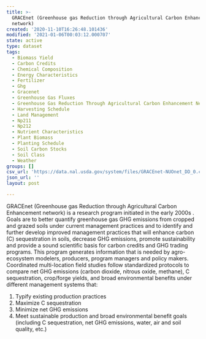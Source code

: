 ```yaml
---
title: >-
  GRACEnet (Greenhouse gas Reduction through Agricultural Carbon Enhancement
  network)
created: '2020-11-10T16:26:48.101436'
modified: '2021-01-06T00:03:12.000707'
state: active
type: dataset
tags:
  - Biomass Yield
  - Carbon Credits
  - Chemical Composition
  - Energy Characteristics
  - Fertilizer
  - Ghg
  - Gracenet
  - Greenhouse Gas Fluxes
  - Greenhouse Gas Reduction Through Agricultural Carbon Enhancement Network
  - Harvesting Schedule
  - Land Management
  - Np211
  - Np212
  - Nutrient Characteristics
  - Plant Biomass
  - Planting Schedule
  - Soil Carbon Stocks
  - Soil Class
  - Weather
groups: []
csv_url: 'https://data.nal.usda.gov/system/files/GRACEnet-NUOnet_DD_0.csv'
json_url: ''
layout: post

---
```

<p>GRACEnet (Greenhouse gas Reduction through Agricultural Carbon Enhancement network) is a research program initiated in the early 2000s . Goals are to better quantify greenhouse gas GHG emissions from cropped and grazed soils under current management practices and to identify and further develop improved management practices that will enhance carbon (C) sequestration in soils, decrease GHG emissions, promote sustainability and provide a sound scientific basis for carbon credits and GHG trading programs. This program generates information that is needed by agro-ecosystem modelers, producers, program managers and policy makers. Coordinated multi-location field studies follow standardized protocols to compare net GHG emissions (carbon dioxide, nitrous oxide, methane), C sequestration, crop/forge yields, and broad environmental benefits under different management systems that:</p>
<ol>
<li>Typify existing production practices</li>
<li>Maximize C sequestration</li>
<li>Minimize net GHG emissions</li>
<li>Meet sustainable production and broad environmental benefit goals (including C sequestration, net GHG emissions, water, air and soil quality, etc.)</li>
</ol>

